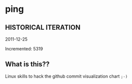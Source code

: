 # ping

## HISTORICAL ITERATION
2011-12-25

Incremented: 5319

## What is this?? 
Linux skills to hack the github commit visualization chart `;-)`
